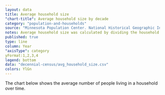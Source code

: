 ```yaml
---
layout: data
title: Average household size
"chart-title": Average household size by decade
category: "population-and-households"
source: "Minnesota Population Center. National Historical Geographic Information System: Version 2.0. Minneapolis, MN: University of Minnesota 2011."
notes: Average household size was calculated by dividing the household population by the number of households.
published: true
type: line
column: Year
"axisType": category
yFormat:1,2,3,4
legend: bottom
data: "decennial-census/avg_household_size.csv"
colors: YlGn
---
```


The chart below shows the average number of people living in a household over time.